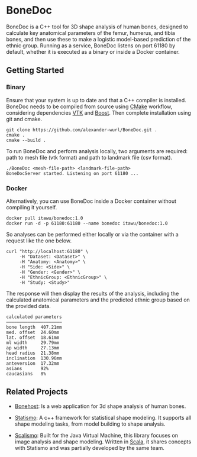 # BoneDoc

BoneDoc is a C++ tool for 3D shape analysis of human bones, designed to calculate key anatomical parameters of the femur, humerus, and tibia bones, and then use these to make a logistic model-based prediction of the ethnic group.
Running as a service, BoneDoc listens on port 61180 by default, whether it is executed as a binary or inside a Docker container.

## Getting Started

### Binary

Ensure that your system is up to date and that a C++ compiler is installed. BoneDoc needs to be compiled from source using [CMake](https://cmake.org/) workflow, considering dependencies [VTK](http://www.vtk.org) and [Boost](http://www.boost.org). Then complete installation using git and cmake.

```
git clone https://github.com/alexander-wurl/BoneDoc.git .
cmake .
cmake --build .
```

To run BoneDoc and perform analysis locally, two arguments are required: path to mesh file (vtk format) and path to landmark file (csv format).

```
./BoneDoc <mesh-file-path> <landmark-file-path>
BoneDocServer started. Listening on port 61180 ...
```

### Docker

Alternatively, you can use BoneDoc inside a Docker container without compiling it yourself.

```
docker pull itawu/bonedoc:1.0
docker run -d -p 61180:61180 --name bonedoc itawu/bonedoc:1.0
```

So analyses can be performed either locally or via the container with a request like the one below.

```
curl "http://localhost:61180" \
     -H "Dataset: <Dataset>" \
     -H "Anatomy: <Anatomy>" \
     -H "Side: <Side>" \
     -H "Gender: <Gender>" \
     -H "EthnicGroup: <EthnicGroup>" \
     -H "Study: <Study>"
```

The response will then display the results of the analysis, including the calculated anatomical parameters and the predicted ethnic group based on the provided data.

```
calculated parameters
—————————————————————
bone length  407.21mm
med. offset  24.60mm
lat. offset  18.61mm
ml width     29.79mm
ap width     27.13mm
head radius  21.38mm
inclination  130.96mm
anteversion  17.32mm
asians       92%
caucasians   8%
```

## Related Projects
* [Bonehost](https://bonehost.net): Is a web application for 3d shape analysis of human bones.

* [Statismo](https://github.com/statismo/statismo): A c++ framework for statistical shape modeling. It supports all shape modeling tasks, from model building to shape analysis.

* [Scalismo](http://github.com/unibas-gravis/scalismo): Built for the Java Virtual Machine, this library focuses on image analysis and shape modeling. Written in [Scala](http://www.scala-lang.org/), it shares concepts with Statismo and was partially developed by the same team.
